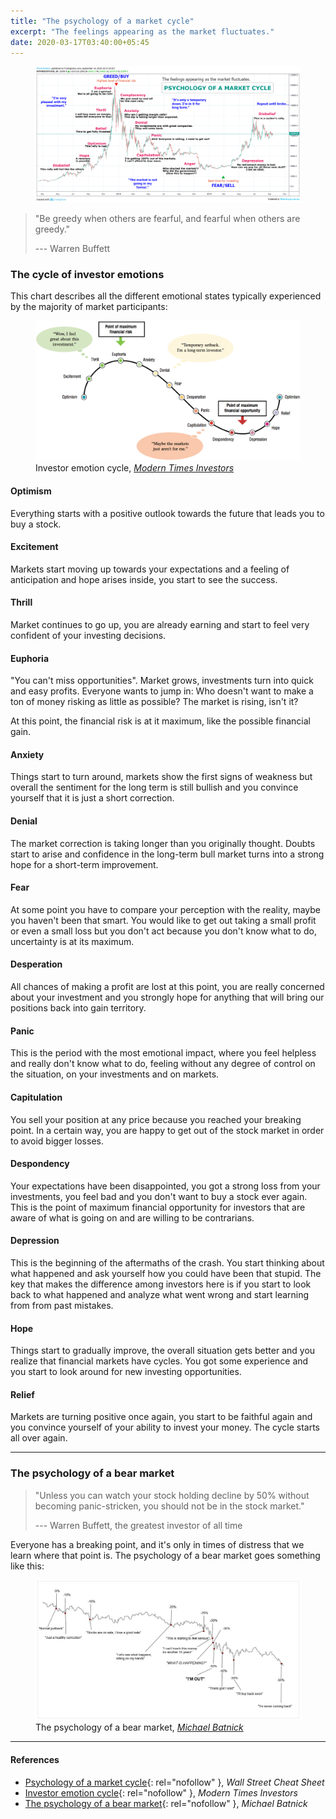 ```yaml
---
title: "The psychology of a market cycle"
excerpt: "The feelings appearing as the market fluctuates."
date: 2020-03-17T03:40:00+05:45
---
```


<figure>
  <a href="/uploads/20200317-the-psychology-of-a-market-cycle.png">
    <img src="/uploads/20200317-the-psychology-of-a-market-cycle.png" alt="the psychology of a market cycle">
  </a>
</figure>

> "Be greedy when others are fearful, and fearful when others are greedy."
>
> --- Warren Buffett

### The cycle of investor emotions

This chart describes all the different emotional states typically experienced by the majority of market participants:

<figure>
  <a href="/uploads/20200317-the-cycle-of-investor-emotions.png">
    <img src="/uploads/20200317-the-cycle-of-investor-emotions.png" alt="investor emotion cycle">
  </a>
  <figcaption>Investor emotion cycle, <a rel="nofollow" href="https://moderntimesinvestors.com/investing/investor-emotion-cycle/"><i>Modern Times Investors</i></a></figcaption>
</figure>

#### Optimism

Everything starts with a positive outlook towards the future that leads you to buy a stock.

#### Excitement

Markets start moving up towards your expectations and a feeling of anticipation and hope arises inside, you start to see the success.

#### Thrill

Market continues to go up, you are already earning and start to feel very confident of your investing decisions.

#### Euphoria

"You can't miss opportunities". Market grows, investments turn into quick and easy profits. Everyone wants to jump in: Who doesn't want to make a ton of money risking as little as possible? The market is rising, isn't it?

At this point, the financial risk is at it maximum, like the possible financial gain.

#### Anxiety

Things start to turn around, markets show the first signs of weakness but overall the sentiment for the long term is still bullish and you convince yourself that it is just a short correction.

#### Denial

The market correction is taking longer than you originally thought. Doubts start to arise and confidence in the long-term bull market turns into a strong hope for a short-term improvement.

#### Fear

At some point you have to compare your perception with the reality, maybe you haven't been that smart. You would like to get out taking a small profit or even a small loss but you don't act because you don't know what to do, uncertainty is at its maximum.

#### Desperation

All chances of making a profit are lost at this point, you are really concerned about your investment and you strongly hope for anything that will bring our positions back into gain territory.

####  Panic

This is the period with the most emotional impact, where you feel helpless and really don't know what to do, feeling without any degree of control on the situation, on your investments and on markets.

#### Capitulation

You sell your position at any price because you reached your breaking point. In a certain way, you are happy to get out of the stock market in order to avoid bigger losses.

#### Despondency

Your expectations have been disappointed, you got a strong loss from your investments, you feel bad and you don't want to buy a stock ever again. This is the point of maximum financial opportunity for investors that are aware of what is going on and are willing to be contrarians.

#### Depression

This is the beginning of the aftermaths of the crash. You start thinking about what happened and ask yourself how you could have been that stupid. The key that makes the difference among investors here is if you start to look back to what happened and analyze what went wrong and start learning from from past mistakes.

#### Hope

Things start to gradually improve, the overall situation gets better and you realize that financial markets have cycles. You got some experience and you start to look around for new investing opportunities.

#### Relief

Markets are turning positive once again, you start to be faithful again and you convince yourself of your ability to invest your money. The cycle starts all over again.

---

### The psychology of a bear market

> "Unless you can watch your stock holding decline by 50% without becoming panic-stricken, you should not be in the stock market."
>
> --- Warren Buffett, the greatest investor of all time

Everyone has a breaking point, and it's only in times of distress that we learn where that point is. The psychology of a bear market goes something like this:

<figure>
  <a href="/uploads/20200317-the-psychology-of-a-bear-market.jpg">
    <img src="/uploads/20200317-the-psychology-of-a-bear-market.jpg" alt="bear market cycle">
  </a>
  <figcaption>The psychology of a bear market, <a rel="nofollow" href="https://moderntimesinvestors.com/investing/investor-emotion-cycle/"><i>Michael Batnick</i></a></figcaption>
</figure>

---

#### References

* [Psychology of a market cycle](/uploads/20200317-psychology-of-a-market-cycle.jpg){: rel="nofollow" }, *Wall Street Cheat Sheet*
* [Investor emotion cycle](https://moderntimesinvestors.com/investing/investor-emotion-cycle/){: rel="nofollow" }, *Modern Times Investors*
* [The psychology of a bear market](https://moderntimesinvestors.com/investing/investor-emotion-cycle/){: rel="nofollow" }, *Michael Batnick*
